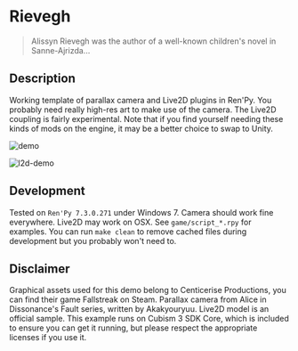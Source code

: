 # Rievegh
> Alissyn Rievegh was the author of a well-known children's novel in Sanne-Ajrizda...

## Description
Working template of parallax camera and Live2D plugins in Ren'Py. You probably need
really high-res art to make use of the camera. The Live2D coupling is fairly experimental.
Note that if you find yourself needing these kinds of mods on the engine, it may
be a better choice to swap to Unity.

![demo](demo.gif)

![l2d-demo](l2d.gif)

## Development
Tested on `Ren'Py 7.3.0.271` under Windows 7. Camera should work fine everywhere.
Live2D may work on OSX. See `game/script_*.rpy` for examples. You can run `make clean`
to remove cached files during development but you probably won't need to.

## Disclaimer
Graphical assets used for this demo belong to Centicerise Productions, you can
find their game Fallstreak on Steam. Parallax camera from Alice in Dissonance's
Fault series, written by Akakyouryuu. Live2D model is an official sample. This
example runs on Cubism 3 SDK Core, which is included to ensure you can get it
running, but please respect the appropriate licenses if you use it.
